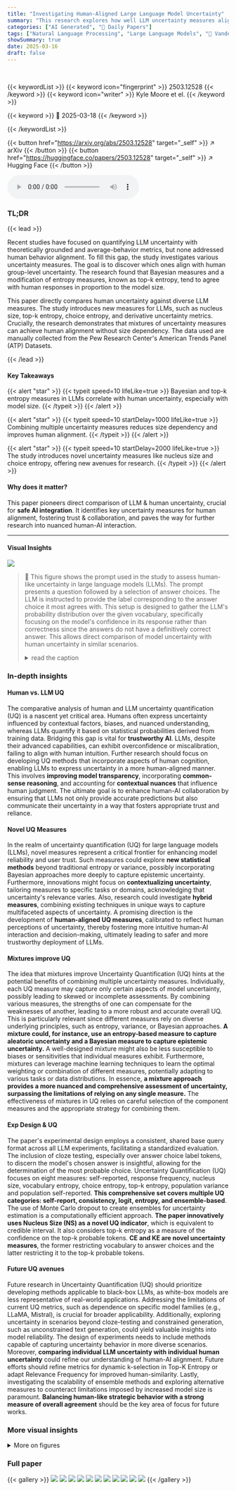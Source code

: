 ```yaml
---
title: "Investigating Human-Aligned Large Language Model Uncertainty"
summary: "This research explores how well LLM uncertainty measures align with human uncertainty, finding Bayesian and top-k entropy measures show promise."
categories: ["AI Generated", "🤗 Daily Papers"]
tags: ["Natural Language Processing", "Large Language Models", "🏢 Vanderbilt University",]
showSummary: true
date: 2025-03-16
draft: false
---
```


<br>

{{< keywordList >}}
{{< keyword icon="fingerprint" >}} 2503.12528 {{< /keyword >}}
{{< keyword icon="writer" >}} Kyle Moore et el. {{< /keyword >}}
 
{{< keyword >}} 🤗 2025-03-18 {{< /keyword >}}
 
{{< /keywordList >}}

{{< button href="https://arxiv.org/abs/2503.12528" target="_self" >}}
↗ arXiv
{{< /button >}}
{{< button href="https://huggingface.co/papers/2503.12528" target="_self" >}}
↗ Hugging Face
{{< /button >}}



<audio controls>
    <source src="https://ai-paper-reviewer.com/2503.12528/podcast.wav" type="audio/wav">
    Your browser does not support the audio element.
</audio>


### TL;DR


{{< lead >}}

Recent studies have focused on quantifying LLM uncertainty with theoretically grounded and average-behavior metrics, but none addressed human behavior alignment. To fill this gap, the study investigates various uncertainty measures. The goal is to discover which ones align with human group-level uncertainty. The research found that Bayesian measures and a modification of entropy measures, known as top-k entropy, tend to agree with human responses in proportion to the model size.



This paper directly compares human uncertainty against diverse LLM measures. The study introduces new measures for LLMs, such as nucleus size, top-k entropy, choice entropy, and derivative uncertainty metrics. Crucially, the research demonstrates that mixtures of uncertainty measures can achieve human alignment without size dependency. The data used are manually collected from the Pew Research Center's American Trends Panel (ATP) Datasets.

{{< /lead >}}


#### Key Takeaways

{{< alert "star" >}}
{{< typeit speed=10 lifeLike=true >}} Bayesian and top-k entropy measures in LLMs correlate with human uncertainty, especially with model size. {{< /typeit >}}
{{< /alert >}}

{{< alert "star" >}}
{{< typeit speed=10 startDelay=1000 lifeLike=true >}} Combining multiple uncertainty measures reduces size dependency and improves human alignment. {{< /typeit >}}
{{< /alert >}}

{{< alert "star" >}}
{{< typeit speed=10 startDelay=2000 lifeLike=true >}} The study introduces novel uncertainty measures like nucleus size and choice entropy, offering new avenues for research. {{< /typeit >}}
{{< /alert >}}

#### Why does it matter?
This paper pioneers direct comparison of LLM & human uncertainty, crucial for **safe AI integration**. It identifies key uncertainty measures for human alignment, fostering trust & collaboration, and paves the way for further research into nuanced human-AI interaction.

------
#### Visual Insights



![](https://arxiv.org/html/2503.12528/extracted/6284541/Images/Similarity.png)

> 🔼 This figure shows the prompt used in the study to assess human-like uncertainty in large language models (LLMs). The prompt presents a question followed by a selection of answer choices. The LLM is instructed to provide the label corresponding to the answer choice it most agrees with. This setup is designed to gather the LLM's probability distribution over the given vocabulary, specifically focusing on the model's confidence in its response rather than correctness since the answers do not have a definitively correct answer. This allows direct comparison of model uncertainty with human uncertainty in similar scenarios.
> <details>
> <summary>read the caption</summary>
> Figure 1: Prompt to measure presence/absence belief.
> </details>







### In-depth insights


#### Human vs. LLM UQ
The comparative analysis of human and LLM uncertainty quantification (UQ) is a nascent yet critical area. Humans often express uncertainty influenced by contextual factors, biases, and nuanced understanding, whereas LLMs quantify it based on statistical probabilities derived from training data. Bridging this gap is vital for **trustworthy AI**. LLMs, despite their advanced capabilities, can exhibit overconfidence or miscalibration, failing to align with human intuition. Further research should focus on developing UQ methods that incorporate aspects of human cognition, enabling LLMs to express uncertainty in a more human-aligned manner. This involves **improving model transparency**, incorporating **common-sense reasoning**, and accounting for **contextual nuances** that influence human judgment. The ultimate goal is to enhance human-AI collaboration by ensuring that LLMs not only provide accurate predictions but also communicate their uncertainty in a way that fosters appropriate trust and reliance.

#### Novel UQ Measures
In the realm of uncertainty quantification (UQ) for large language models (LLMs), novel measures represent a critical frontier for enhancing model reliability and user trust. Such measures could explore **new statistical methods** beyond traditional entropy or variance, possibly incorporating Bayesian approaches more deeply to capture epistemic uncertainty. Furthermore, innovations might focus on **contextualizing uncertainty**, tailoring measures to specific tasks or domains, acknowledging that uncertainty's relevance varies. Also, research could investigate **hybrid measures**, combining existing techniques in unique ways to capture multifaceted aspects of uncertainty. A promising direction is the development of **human-aligned UQ measures**, calibrated to reflect human perceptions of uncertainty, thereby fostering more intuitive human-AI interaction and decision-making, ultimately leading to safer and more trustworthy deployment of LLMs.

#### Mixtures improve UQ
The idea that mixtures improve Uncertainty Quantification (UQ) hints at the potential benefits of combining multiple uncertainty measures. Individually, each UQ measure may capture only certain aspects of model uncertainty, possibly leading to skewed or incomplete assessments. By combining various measures, the strengths of one can compensate for the weaknesses of another, leading to a more robust and accurate overall UQ. This is particularly relevant since different measures rely on diverse underlying principles, such as entropy, variance, or Bayesian approaches. **A mixture could, for instance, use an entropy-based measure to capture aleatoric uncertainty and a Bayesian measure to capture epistemic uncertainty.** A well-designed mixture might also be less susceptible to biases or sensitivities that individual measures exhibit. Furthermore, mixtures can leverage machine learning techniques to learn the optimal weighting or combination of different measures, potentially adapting to various tasks or data distributions. In essence, **a mixture approach provides a more nuanced and comprehensive assessment of uncertainty, surpassing the limitations of relying on any single measure.** The effectiveness of mixtures in UQ relies on careful selection of the component measures and the appropriate strategy for combining them.

#### Exp Design & UQ
The paper's experimental design employs a consistent, shared base query format across all LLM experiments, facilitating a standardized evaluation. The inclusion of cloze testing, especially over answer choice label tokens, to discern the model's chosen answer is insightful, allowing for the determination of the most probable choice. Uncertainty Quantification (UQ) focuses on eight measures: self-reported, response frequency, nucleus size, vocabulary entropy, choice entropy, top-k entropy, population variance and population self-reported. **This comprehensive set covers multiple UQ categories: self-report, consistency, logit, entropy, and ensemble-based**. The use of Monte Carlo dropout to create ensembles for uncertainty estimation is a computationally efficient approach. **The paper innovatively uses Nucleus Size (NS) as a novel UQ indicator**, which is equivalent to credible interval. It also considers top-k entropy as a measure of the confidence on the top-k probable tokens. **CE and KE are novel uncertainty measures**, the former restricting vocabulary to answer choices and the latter restricting it to the top-k probable tokens.

#### Future UQ avenues
Future research in Uncertainty Quantification (UQ) should prioritize developing methods applicable to black-box LLMs, as white-box models are less representative of real-world applications. Addressing the limitations of current UQ metrics, such as dependence on specific model families (e.g., LLaMA, Mistral), is crucial for broader applicability. Additionally, exploring uncertainty in scenarios beyond cloze-testing and constrained generation, such as unconstrained text generation, could yield valuable insights into model reliability. The design of experiments needs to include methods capable of capturing uncertainty behavior in more diverse scenarios. Moreover, **comparing individual LLM uncertainty with individual human uncertainty** could refine our understanding of human-AI alignment. Future efforts should refine metrics for dynamic k-selection in Top-K Entropy or adapt Relevance Frequency for improved human-similarity. Lastly, investigating the scalability of ensemble methods and exploring alternative measures to counteract limitations imposed by increased model size is paramount. **Balancing human-like strategic behavior with a strong measure of overall agreement** should be the key area of focus for future works.


### More visual insights

<details>
<summary>More on figures
</summary>


![](https://arxiv.org/html/2503.12528/extracted/6284541/Images/Model_Size.png)

> 🔼 This figure displays the correlation between human-perceived uncertainty and various LLM uncertainty measures across different models.  Human uncertainty was calculated as the entropy of response distributions for questions with no single correct answer.  Each bar represents a specific uncertainty measure (e.g., Top-K Entropy, Vocabulary Entropy) for a particular LLM model. The bars are ordered from highest average correlation with human uncertainty to lowest, providing a visual comparison of which LLM uncertainty measures best align with human judgment of uncertainty.
> <details>
> <summary>read the caption</summary>
> Figure 2: Correlation between uncertainty in human response data and LLM uncertainty across all uncertainty measures. Measures are ordered by mean correlation across models.
> </details>



![](https://arxiv.org/html/2503.12528/extracted/6284541/Images/Prediction.png)

> 🔼 This figure displays the correlation between the degree of alignment between model-generated uncertainty and human-perceived uncertainty, and the size of the language model. Each data point represents a specific uncertainty measure applied to various language models of different sizes. The measures are ranked based on their correlation with model size; measures with stronger correlations are placed higher in the figure. This visualization helps to understand how different measures of uncertainty behave differently across models of various sizes.
> <details>
> <summary>read the caption</summary>
> Figure 3: Correlation between measure human-similarity and model size across all models. Measures are ordered by correlation with model size.
> </details>



</details>






### Full paper

{{< gallery >}}
<img src="https://ai-paper-reviewer.com/2503.12528/1.png" class="grid-w50 md:grid-w33 xl:grid-w25" />
<img src="https://ai-paper-reviewer.com/2503.12528/2.png" class="grid-w50 md:grid-w33 xl:grid-w25" />
<img src="https://ai-paper-reviewer.com/2503.12528/3.png" class="grid-w50 md:grid-w33 xl:grid-w25" />
<img src="https://ai-paper-reviewer.com/2503.12528/4.png" class="grid-w50 md:grid-w33 xl:grid-w25" />
<img src="https://ai-paper-reviewer.com/2503.12528/5.png" class="grid-w50 md:grid-w33 xl:grid-w25" />
<img src="https://ai-paper-reviewer.com/2503.12528/6.png" class="grid-w50 md:grid-w33 xl:grid-w25" />
<img src="https://ai-paper-reviewer.com/2503.12528/7.png" class="grid-w50 md:grid-w33 xl:grid-w25" />
<img src="https://ai-paper-reviewer.com/2503.12528/8.png" class="grid-w50 md:grid-w33 xl:grid-w25" />
<img src="https://ai-paper-reviewer.com/2503.12528/9.png" class="grid-w50 md:grid-w33 xl:grid-w25" />
<img src="https://ai-paper-reviewer.com/2503.12528/10.png" class="grid-w50 md:grid-w33 xl:grid-w25" />
<img src="https://ai-paper-reviewer.com/2503.12528/11.png" class="grid-w50 md:grid-w33 xl:grid-w25" />
{{< /gallery >}}